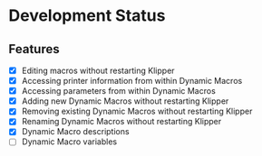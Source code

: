 # Development Status

## Features

- [X] Editing macros without restarting Klipper
- [X] Accessing printer information from within Dynamic Macros
- [X] Accessing parameters from within Dynamic Macros
- [X] Adding new Dynamic Macros without restarting Klipper
- [X] Removing existing Dynamic Macros without restarting Klipper
- [X] Renaming Dynamic Macros without restarting Klipper
- [X] Dynamic Macro descriptions
- [ ] Dynamic Macro variables